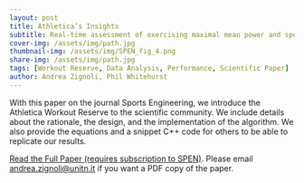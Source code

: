 ```yaml
---
layout: post
title: Athletica’s Insights
subtitle: Real-time assessment of exercising maximal mean power and speed in endurance sports
cover-img: /assets/img/path.jpg
thumbnail-img: /assets/img/SPEN_fig_4.png
share-img: /assets/img/path.jpg
tags: [Workout Reserve, Data Analysis, Performance, Scientific Paper]
author: Andrea Zignoli, Phil Whitehurst
---
```


With this paper on the journal Sports Engineering, we introduce the Athletica Workout Reserve to the scientific community. We include details about the rationale, the design, and the implementation of the algorithm. We also provide the equations and a snippet C++ code for others to be able to replicate our results. 

[Read the Full Paper (requires subscription to SPEN)](https://link.springer.com/article/10.1007/s12283-025-00528-1). Please email andrea.zignoli@unitn.it if you want a PDF copy of the paper. 

